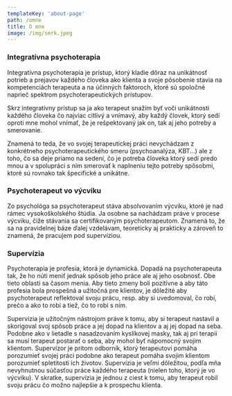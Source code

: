 ```yaml
---
templateKey: 'about-page'
path: /omne
title: O mne
image: /img/smrk.jpeg
---
```


### Integratívna psychoterapia
Integratívna psychoterapia je prístup, ktorý kladie dôraz na unikátnosť potrieb a prejavov každého človeka ako klienta a svoje pôsobenie stavia na kompetenciách terapeuta a na účinných faktoroch, ktoré sú spoločné naprieč spektrom psychoterapeutických prístupov. 

Skrz integratívny prístup sa ja ako terapeut snažím byť voči unikátnosti každého človeka čo najviac citlivý a vnímavý, aby každý človek, ktorý sedí oproti mne mohol vnímať, že je rešpektovaný jak on, tak aj jeho potreby a smerovanie. 

Znamená to teda, že vo svojej terapeutickej práci nevychádzam z konkrétneho psychoterapeutického smeru (psychoanalýza, KBT...) ale z toho, čo sa deje priamo na sedení, čo je potreba človeka ktorý sedí predo mnou a v spolupráci s ním smerovať k naplneniu tejto potreby spôsobmi, ktoré sú rovnako tak špecifické a unikátne. 

### Psychoterapeut vo výcviku
Zo psychológa sa psychoterapeut stáva absolvovaním výcviku, ktoré je nad rámec vysokoškolského štúdia. Ja osobne sa nachádzam práve v procese výcviku, čiže stávania sa certifikovaným psychoterapeutom. Znamená to, že sa na pravidelnej báze ďalej vzdelávam, teoreticky aj prakticky a zároveň to znamená, že pracujem pod supervíziou. 

### Supervízia 
Psychoterapia je profesia, ktorá je dynamická. Dopadá na psychoterapeuta tak, že ho núti meniť jednak spôsob jeho práce ale aj jeho osobnosť. Obe tieto oblasti sa časom menia. Aby tieto zmeny boli pozitívne a aby táto profesia bola prospešná a užitočná pre klientov, je dôležité aby psychoterapeut reflektoval svoju prácu, resp. aby si uvedomoval, čo robí, prečo a ako to robí a tiež, čo to robí s ním.

Supervízia je užitočným nástrojom práve k tomu, aby si terapeut nastavil a skorigoval svoj spôsob práce a jej dopad na klientov a aj jej dopad na seba. Podobne ako v lietadle s nasadzovaním kyslíkovej masky, tak aj pri terapii sa musí terapeut postarať o seba, aby mohol byť nápomocný svojim klientom. Supervízor je pritom odborník, ktorý terapeutovi pomáha porozumieť svojej práci podobne ako terapeut pomáha svojim klientom porozumieť spletitosti ich životov. Supervízia je veľmi dôležitou, podľa mňa nevyhnutnou súčasťou práce každého terapeuta (nielen toho, ktorý je vo výcviku). V skratke, supervízia je jednou z ciest k tomu, aby terapeut robil svoju prácu čo možno najlepšie a k prospechu klienta. 
